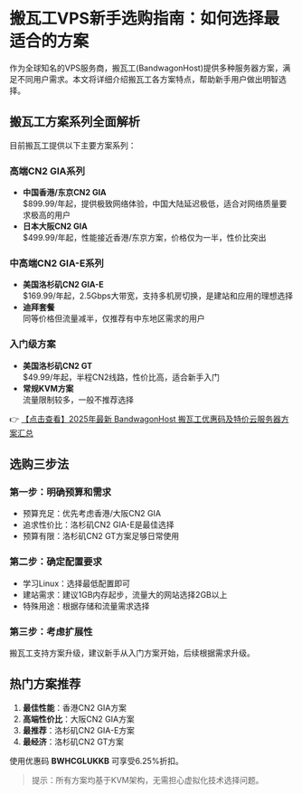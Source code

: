 # 搬瓦工VPS新手选购指南：如何选择最适合的方案

作为全球知名的VPS服务商，搬瓦工(BandwagonHost)提供多种服务器方案，满足不同用户需求。本文将详细介绍搬瓦工各方案特点，帮助新手用户做出明智选择。

## 搬瓦工方案系列全面解析

目前搬瓦工提供以下主要方案系列：

### 高端CN2 GIA系列
- **中国香港/东京CN2 GIA**  
  $899.99/年起，提供极致网络体验，中国大陆延迟极低，适合对网络质量要求极高的用户
- **日本大阪CN2 GIA**  
  $499.99/年起，性能接近香港/东京方案，价格仅为一半，性价比突出

### 中高端CN2 GIA-E系列
- **美国洛杉矶CN2 GIA-E**  
  $169.99/年起，2.5Gbps大带宽，支持多机房切换，是建站和应用的理想选择
- **迪拜套餐**  
  同等价格但流量减半，仅推荐有中东地区需求的用户

### 入门级方案
- **美国洛杉矶CN2 GT**  
  $49.99/年起，半程CN2线路，性价比高，适合新手入门
- **常规KVM方案**  
  流量限制较多，一般不推荐选择

👉 [【点击查看】2025年最新 BandwagonHost 搬瓦工优惠码及特价云服务器方案汇总](https://bit.ly/banwagon)

## 选购三步法

### 第一步：明确预算和需求
- 预算充足：优先考虑香港/大阪CN2 GIA
- 追求性价比：洛杉矶CN2 GIA-E是最佳选择
- 预算有限：洛杉矶CN2 GT方案足够日常使用

### 第二步：确定配置要求
- 学习Linux：选择最低配置即可
- 建站需求：建议1GB内存起步，流量大的网站选择2GB以上
- 特殊用途：根据存储和流量需求选择

### 第三步：考虑扩展性
搬瓦工支持方案升级，建议新手从入门方案开始，后续根据需求升级。

## 热门方案推荐

1. **最佳性能**：香港CN2 GIA方案
2. **高端性价比**：大阪CN2 GIA方案
3. **最推荐**：洛杉矶CN2 GIA-E方案
4. **最经济**：洛杉矶CN2 GT方案

使用优惠码 **BWHCGLUKKB** 可享受6.25%折扣。

> 提示：所有方案均基于KVM架构，无需担心虚拟化技术选择问题。